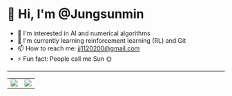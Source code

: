 # 👋 Hi, I'm @Jungsunmin

- 👀 I'm interested in AI and numerical algorithms  
- 🌱 I'm currently learning reinforcement learning (RL) and Git  
- 📫 How to reach me: [jj1120200@gmail.com](mailto:jj1120200@gmail.com)  
- ⚡ Fun fact: People call me Sun 🌞  

---

<table>
  <tr>
    <td>
      <img src="http://mazandi.herokuapp.com/api?handle=just5683&theme=warm" />
    </td>
    <td>
      <img src="https://github-readme-stats.vercel.app/api?username=Jungsunmin&show_icons=true&theme=radical" />
    </td>
  </tr>
</table>

